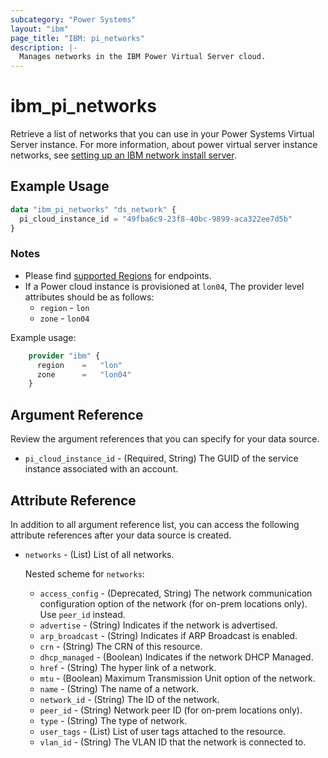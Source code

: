 ```yaml
---
subcategory: "Power Systems"
layout: "ibm"
page_title: "IBM: pi_networks"
description: |-
  Manages networks in the IBM Power Virtual Server cloud.
---
```


# ibm_pi_networks

Retrieve a list of networks that you can use in your Power Systems Virtual Server instance. For more information, about power virtual server instance networks, see [setting up an IBM network install server](https://cloud.ibm.com/docs/power-iaas?topic=power-iaas-configuring-subnet).

## Example Usage

```terraform
data "ibm_pi_networks" "ds_network" {
  pi_cloud_instance_id = "49fba6c9-23f8-40bc-9899-aca322ee7d5b"
}
```

### Notes

- Please find [supported Regions](https://cloud.ibm.com/apidocs/power-cloud#endpoint) for endpoints.
- If a Power cloud instance is provisioned at `lon04`, The provider level attributes should be as follows:
  - `region` - `lon`
  - `zone` - `lon04`
  
Example usage:

```terraform
    provider "ibm" {
      region    =   "lon"
      zone      =   "lon04"
    }
  ```
  
## Argument Reference

Review the argument references that you can specify for your data source.

- `pi_cloud_instance_id` - (Required, String) The GUID of the service instance associated with an account.

## Attribute Reference

In addition to all argument reference list, you can access the following attribute references after your data source is created.

- `networks` - (List) List of all networks.

  Nested scheme for `networks`:
  - `access_config` - (Deprecated, String) The network communication configuration option of the network (for on-prem locations only). Use `peer_id` instead.
  - `advertise` - (String) Indicates if the network is advertised.
  - `arp_broadcast` - (String) Indicates if ARP Broadcast is enabled.
  - `crn` - (String) The CRN of this resource.
  - `dhcp_managed` - (Boolean) Indicates if the network DHCP Managed.
  - `href` - (String) The hyper link of a network.
  - `mtu` - (Boolean) Maximum Transmission Unit option of the network.
  - `name` - (String) The name of a network.
  - `network_id` - (String) The ID of the network.
  - `peer_id` - (String) Network peer ID (for on-prem locations only).
  - `type` - (String) The type of network.
  - `user_tags` - (List) List of user tags attached to the resource.
  - `vlan_id` - (String) The VLAN ID that the network is connected to.
